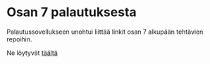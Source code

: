 # Osan 7 palautuksesta

Palautussovellukseen unohtui liittää linkit osan 7 alkupään tehtävien repoihin.

Ne löytyvät [täältä](https://github.com/gitjms/fullstack/tree/master/osa7) 
